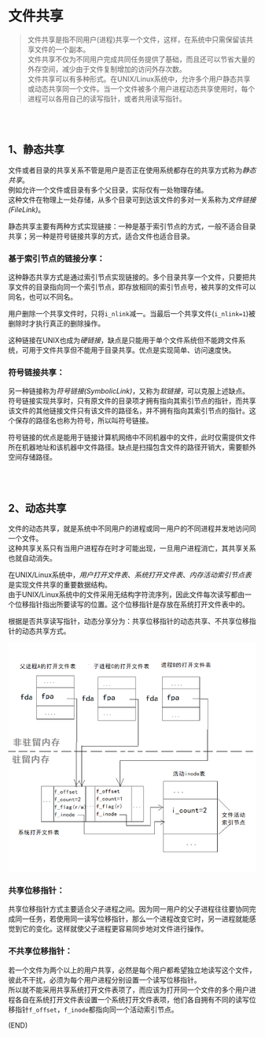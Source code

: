 # 文件共享    

> 文件共享是指不同用户(进程)共享一个文件，这样，在系统中只需保留该共享文件的一个副本。    
> 文件共享不仅为不同用户完成共同任务提供了基础，而且还可以节省大量的外存空间，减少由于文件复制增加的访问外存次数。    
> 文件共享可以有多种形式。在UNIX/Linux系统中，允许多个用户静态共享或动态共享同一个文件。当一个文件被多个用户进程动态共享使用时，每个进程可以各用自己的读写指针，或者共用读写指针。    


<br />
<br />

## 1、静态共享    

文件或者目录的共享关系不管是用户是否正在使用系统都存在的共享方式称为*静态共享*。    
例如允许一个文件或目录有多个父目录，实际仅有一处物理存储。    
这种文件在物理上一处存储，从多个目录可到达该文件的多对一关系称为*文件链接(FileLink)*。    


静态共享主要有两种方式实现链接：一种是基于索引节点的方式，一般不适合目录共享；另一种是符号链接共享的方式，适合文件也适合目录。      

### 基于索引节点的链接分享：    

这种静态共享方式是通过索引节点实现链接的。多个目录共享一个文件，只要把共享文件的目录指向同一个索引节点，即存放相同的索引节点号，被共享的文件可以同名，也可以不同名。    

用户删除一个共享文件时，只将`i_nlink`减一。当最后一个共享文件(`i_nlink=1`)被删除时才执行真正的删除操作。    

这种链接在UNIX也成为*硬链接*，缺点是只能用于单个文件系统但不能跨文件系统，可用于文件共享但不能用于目录共享。优点是实现简单、访问速度快。    

### 符号链接共享：    

另一种链接称为*符号链接(SymbolicLink)*，又称为*软链接*，可以克服上述缺点。    
符号链接实现共享时，只有原文件的目录项才拥有指向其索引节点的指针，而共享该文件的其他链接文件只有该文件的路径名，并不拥有指向其索引节点的指针。这个保存的路径名也称为符号，所以叫符号链接。    

符号链接的优点是能用于链接计算机网络中不同机器中的文件，此时仅需提供文件所在机器地址和该机器中文件路径。缺点是扫描包含文件的路径开销大，需要额外空间存储路径。    



<br />
<br />

## 2、动态共享    

文件的动态共享，就是系统中不同用户的进程或同一用户的不同进程并发地访问同一个文件。    
这种共享关系只有当用户进程存在时才可能出现，一旦用户进程消亡，其共享关系也就自动消失。    

在UNIX/Linux系统中，*用户打开文件表*、*系统打开文件表*、*内存活动索引节点表*是实现文件共享的重要数据结构。    
由于UNIX/Linux系统中的文件采用无结构字符流序列，因此文件每次读写都由一个位移指针指出所要读写的位置。这个位移指针是存放在系统打开文件表中的。    

根据是否共享读写指针，动态分享分为：共享位移指针的动态共享、不共享位移指针的动态共享方式。        

<img src="Images/FileShare_Dynamic.png" />    


### 共享位移指针：    

共享位移指针方式主要适合父子进程之间。因为同一用户的父子进程往往要协同完成同一任务，若使用同一读写位移指针，那么一个进程改变它时，另一进程就能感觉到它的变化。这样就使父子进程更容易同步地对文件进行操作。    

### 不共享位移指针：    

若一个文件为两个以上的用户共享，必然是每个用户都希望独立地读写这个文件，彼此不干扰，必须为每个用户进程分别设置一个读写位移指针。    
所以就不能采用共享系统打开文件表项了，而应该为打开同一个文件的多个用户进程各自在系统打开文件表设置一个系统打开文件表项，他们各自拥有不同的读写位移指针`f_offset`，`f_inode`都指向同一个活动索引节点。      



(END)  
